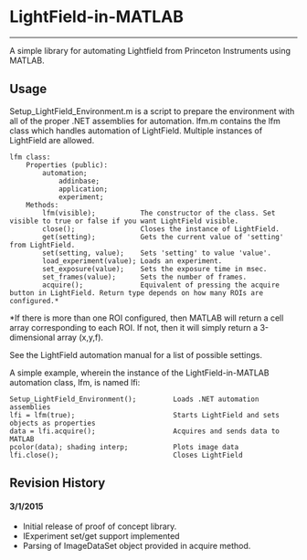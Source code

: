 # LightField-in-MATLAB
---
A simple library for automating Lightfield from Princeton Instruments using MATLAB.

## Usage

Setup_LightField_Environment.m is a script to prepare the environment with all of the proper .NET assemblies for automation. lfm.m contains the lfm class which handles automation of LightField. Multiple instances of LightField are allowed.

```
lfm class:
	Properties (public):
		automation;
        	addinbase;
        	application;
        	experiment;
	Methods:
		lfm(visible); 			The constructor of the class. Set visible to true or false if you want LightField visible.
		close();				Closes the instance of LightField.
		get(setting);			Gets the current value of 'setting' from LightField.
		set(setting, value); 	Sets 'setting' to value 'value'.
		load_experiment(value);	Loads an experiment.
		set_exposure(value);	Sets the exposure time in msec.
		set_frames(value);		Sets the number of frames.
		acquire();				Equivalent of pressing the acquire button in LightField. Return type depends on how many ROIs are configured.*
```		
*If there is more than one ROI configured, then MATLAB will return a cell array corresponding to each ROI. If not, then it will simply return a 3-dimensional array (x,y,f).

See the LightField automation manual for a list of possible settings.

A simple example, wherein the instance of the LightField-in-MATLAB automation class, lfm, is named lfi:		
```
Setup_LightField_Environment();       	Loads .NET automation assemblies
lfi = lfm(true);						Starts LightField and sets objects as properties
data = lfi.acquire();					Acquires and sends data to MATLAB
pcolor(data); shading interp;			Plots image data
lfi.close();							Closes LightField
```
## Revision History	
#### 3/1/2015
- Initial release of proof of concept library. 
- IExperiment set/get support implemented 
- Parsing of ImageDataSet object provided in acquire method.
